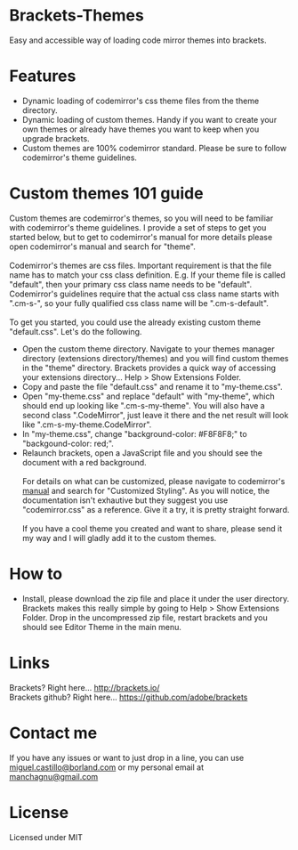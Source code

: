 Brackets-Themes
===============

Easy and accessible way of loading code mirror themes into brackets.


Features
===============

- Dynamic loading of codemirror's css theme files from the theme directory.
- Dynamic loading of custom themes.  Handy if you want to create your own themes or already have themes you want to keep when you upgrade brackets.
- Custom themes are 100% codemirror standard. Please be sure to follow codemirror's theme guidelines.


Custom themes 101 guide
===============

Custom themes are codemirror's themes, so you will need to be familiar with codemirror's theme guidelines.  I provide a set of steps to get you started below, but to get to codemirror's manual for more details please open <a hreh="http://codemirror.net/doc/manual.html">codemirror's manual</a> and search for "theme".
<br><br>
Codemirror's themes are css files.  Important requirement is that the file name has to match your css class definition.  E.g. If your theme file is called "default", then your primary css class name needs to be "default".  Codemirror's guidelines require that the actual css class name starts with ".cm-s-", so your fully qualified css class name will be ".cm-s-default".
<br><br>
To get you started, you could use the already existing custom theme "default.css".  Let's do the following.
<br>
- Open the custom theme directory.  Navigate to your themes manager directory (extensions directory/themes) and you will find custom themes in the "theme" directory.  Brackets provides a quick way of accessing your extensions directory... Help > Show Extensions Folder.
- Copy and paste the file "default.css" and rename it to "my-theme.css".
- Open "my-theme.css" and replace "default" with "my-theme", which should end up looking like ".cm-s-my-theme".  You will also have a second class ".CodeMirror", just leave it there and the net result will look like ".cm-s-my-theme.CodeMirror".
- In "my-theme.css", change "background-color: #F8F8F8;" to "backgound-color: red;".
- Relaunch brackets, open a JavaScript file and you should see the document with a red background.
<br><br>
For details on what can be customized, please navigate to codemirror's <a href="http://codemirror.net/doc/manual.html">manual</a> and search for "Customized Styling".  As you will notice, the documentation isn't exhautive but they suggest you use "codemirror.css" as a reference.  Give it a try, it is pretty straight forward.
<br><br>
If you have a cool theme you created and want to share, please send it my way and I will gladly add it to the custom themes.


How to
===============

* Install, please download the zip file and place it under the user directory.  Brackets makes this really simple by going to Help > Show Extensions Folder.  Drop in the uncompressed zip file, restart brackets and you should see Editor Theme in the main menu.


Links
===============
Brackets? Right here... http://brackets.io/ <br>
Brackets github? Right here... https://github.com/adobe/brackets


Contact me
===============

If you have any issues or want to just drop in a line, you can use miguel.castillo@borland.com or my personal email at manchagnu@gmail.com

License
===============

Licensed under MIT
